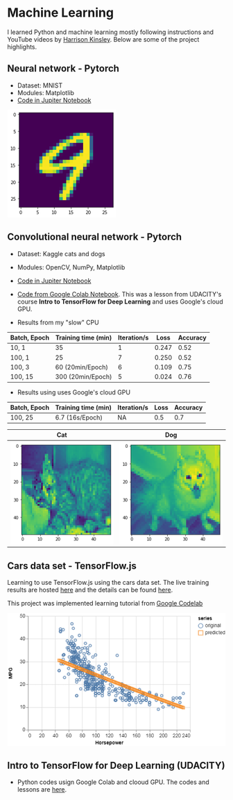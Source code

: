 # Machine Learning

I learned Python and machine learning mostly following instructions and YouTube videos by  [Harrison Kinsley](https://pythonprogramming.net/). Below are some of the project highlights.

## Neural network - Pytorch

+ Dataset: MNIST
+ Modules: Matplotlib
+ [Code in Jupiter Notebook](https://github.com/nirajan-mandal/Machine_Learning/blob/main/3_MNIST.ipynb)

![alt text](https://github.com/nirajan-mandal/Machine_Learning/blob/main/nine.png "Nine")


## Convolutional neural network - Pytorch

+ Dataset: Kaggle cats and dogs
+ Modules: OpenCV, NumPy, Matplotlib
+ [Code in Jupiter Notebook](https://github.com/nirajan-mandal/Machine_Learning/blob/main/5_cats_dogs.ipynb)
+ [Code from Google Colab Notebook](https://github.com/nirajan-mandal/Machine_Learning/blob/main/Copy%20of%20l05c02_dogs_vs_cats_with_augmentation.ipynb). This was a lesson from UDACITY's course **Intro to TensorFlow for Deep Learning** and uses Google's cloud GPU.

+ Results from my "slow" CPU

Batch, Epoch | Training time (min) | Iteration/s | Loss | Accuracy
--- | --- | --- | --- | ---
10, 1 | 35 | 1 | 0.247 | 0.52
100, 1 | 25 | 7 | 0.250 | 0.52
100, 3 | 60 (20min/Epoch) | 6 | 0.109 | 0.75
100, 15 | 300 (20min/Epoch) | 5 | 0.024 | 0.76

+ Results using uses Google's cloud GPU

Batch, Epoch | Training time (min) | Iteration/s | Loss | Accuracy
--- | --- | --- | --- | ---
100, 25 | 6.7 (16s/Epoch) | NA | 0.5 | 0.7

Cat | Dog 
--- | --- 
![alt text](https://github.com/nirajan-mandal/Machine_Learning/blob/main/cat_2.png "Cat") | ![alt text](https://github.com/nirajan-mandal/Machine_Learning/blob/main/dog_1.png "Dog") 


## Cars data set - TensorFlow.js

Learning to use TensorFlow.js using the cars data set. The live training results are hosted [here](https://nirajan-mandal.github.io/Car_DataSet/) and the details can be found [here](https://github.com/nirajan-mandal/Car_DataSet).

This project was implemented learning tutorial from [Google Codelab](https://codelabs.developers.google.com/codelabs/tfjs-training-regression/index.html#0)

![alt text](https://github.com/nirajan-mandal/Car_DataSet/blob/main/prediction.png "Prediction")

## Intro to TensorFlow for Deep Learning (UDACITY)
+ Python codes usign Google Colab and clooud GPU. The codes and lessons are [here](https://github.com/nirajan-mandal/Intro-to-TensorFlow-for-Deep-Learning-UDACITY).




